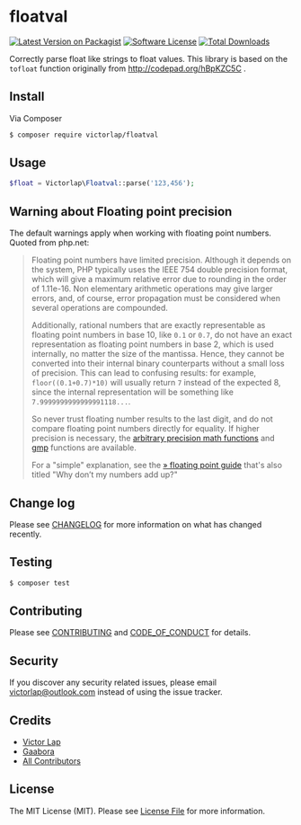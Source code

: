 # floatval

[![Latest Version on Packagist][ico-version]][link-packagist]
[![Software License][ico-license]](LICENSE.md)
[![Total Downloads][ico-downloads]][link-downloads]

Correctly parse float like strings to float values. This library is based on the `tofloat` function originally from http://codepad.org/hBpKZC5C .

## Install

Via Composer

``` bash
$ composer require victorlap/floatval
```

## Usage

``` php
$float = Victorlap\Floatval::parse('123,456');
```

## Warning about Floating point precision
The default warnings apply when working with floating point numbers. Quoted from php.net:

> Floating point numbers have limited precision. Although it depends on the system, PHP typically uses the IEEE 754 double precision format, which will give a maximum relative error due to rounding in the order of 1.11e-16. Non elementary arithmetic operations may give larger errors, and, of course, error propagation must be considered when several operations are compounded.
>
> Additionally, rational numbers that are exactly representable as floating point numbers in base 10, like `0.1` or `0.7`, do not have an exact representation as floating point numbers in base 2, which is used internally, no matter the size of the mantissa. Hence, they cannot be converted into their internal binary counterparts without a small loss of precision. This can lead to confusing results: for example, `floor((0.1+0.7)*10)` will usually return `7` instead of the expected 8, since the internal representation will be something like `7.9999999999999991118...`.
>
> So never trust floating number results to the last digit, and do not compare floating point numbers directly for equality. If higher precision is necessary, the [arbitrary precision math functions](https://www.php.net/manual/en/ref.bc.php) and [gmp](https://www.php.net/manual/en/ref.gmp.php) functions are available.
>
> For a "simple" explanation, see the [» floating point guide](http://floating-point-gui.de/) that's also titled "Why don’t my numbers add up?" 

## Change log

Please see [CHANGELOG](CHANGELOG.md) for more information on what has changed recently.

## Testing

``` bash
$ composer test
```

## Contributing

Please see [CONTRIBUTING](CONTRIBUTING.md) and [CODE_OF_CONDUCT](CODE_OF_CONDUCT.md) for details.

## Security

If you discover any security related issues, please email victorlap@outlook.com instead of using the issue tracker.

## Credits

- [Victor Lap][link-author]
- [Gaabora](http://codepad.org/users/gaabora)
- [All Contributors][link-contributors]

## License

The MIT License (MIT). Please see [License File](LICENSE.md) for more information.

[ico-version]: https://img.shields.io/packagist/v/victorlap/floatval.svg?style=flat-square
[ico-license]: https://img.shields.io/badge/license-MIT-brightgreen.svg?style=flat-square
[ico-downloads]: https://img.shields.io/packagist/dt/victorlap/floatval.svg?style=flat-square

[link-packagist]: https://packagist.org/packages/victorlap/floatval
[link-downloads]: https://packagist.org/packages/victorlap/floatval
[link-author]: https://github.com/victorlap
[link-contributors]: ../../contributors
